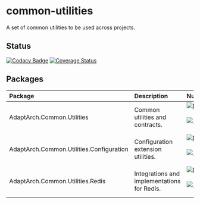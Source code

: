 # common-utilities
A set of common utilities to be used across projects.

## Status
[![Codacy Badge](https://app.codacy.com/project/badge/Grade/aae7ef26eb2c48af97ec87878b60f897)](https://www.codacy.com/gh/adaptive-architecture/common-utilities/dashboard?utm_source=github.com&amp;utm_medium=referral&amp;utm_content=adaptive-architecture/common-utilities&amp;utm_campaign=Badge_Grade)
[![Coverage Status](https://coveralls.io/repos/github/adaptive-architecture/common-utilities/badge.svg?branch=main)](https://coveralls.io/github/adaptive-architecture/common-utilities?branch=main)

## Packages

|Package|Description|NuGet|
|:--- |:--- | ---:|
|AdaptArch.Common.Utilities|Common utilities and contracts.|[![NuGet](https://img.shields.io/nuget/v/AdaptArch.Common.Utilities.svg?style=flat-square)![Nuget](https://img.shields.io/nuget/dt/AdaptArch.Common.Utilities?style=flat-square)][1]|
|AdaptArch.Common.Utilities.Configuration|Configuration extension utilities.|[![NuGet](https://img.shields.io/nuget/v/AdaptArch.Common.Utilities.Configuration.svg?style=flat-square)![Nuget](https://img.shields.io/nuget/dt/AdaptArch.Common.Utilities.Configuration?style=flat-square)][2]|
|AdaptArch.Common.Utilities.Redis|Integrations and implementations for Redis.|[![NuGet](https://img.shields.io/nuget/v/AdaptArch.Common.Utilities.Redis.svg?style=flat-square)![Nuget](https://img.shields.io/nuget/dt/AdaptArch.Common.Utilities.Redis?style=flat-square)][3]|

[1]: https://www.nuget.org/packages/AdaptArch.Common.Utilities
[2]: https://www.nuget.org/packages/AdaptArch.Common.Utilities.Configuration
[3]: https://www.nuget.org/packages/AdaptArch.Common.Utilities.Redis
